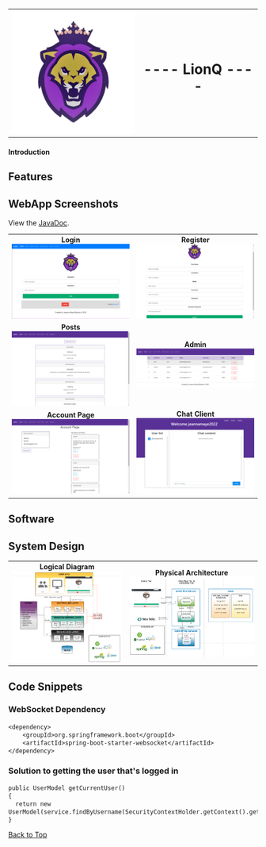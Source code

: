 <table border="0px">
        <td><img width="270" height="250" src="https://github.com/Maye456/LionQ/blob/main/src/main/resources/static/img/lionqlogo.png"/></td>
        <td align="center"><h1>---- LionQ ----</h1></td>
    </tr>
</table>

#### Introduction

       
## Features


## WebApp Screenshots
View the [JavaDoc](https://htmlpreview.github.io/?https://github.com/Maye456/LionQ/blob/main/doc/index.html).
<table>
    <tr>
        <td align="center"><b>Login</b><br/><img src="https://github.com/Maye456/LionQ/blob/main/documents/Images/login.png"/></td>
        <td align="center"><b>Register</b><br/><img src="https://github.com/Maye456/LionQ/blob/main/documents/Images/register.png"/></td>
    </tr>
    <tr>
        <td align="center"><b>Posts</b><br/><img src="https://github.com/Maye456/LionQ/blob/main/documents/Images/posts.png"/></td>
        <td align="center"><b>Admin</b><br/><img src="https://github.com/Maye456/LionQ/blob/main/documents/Images/admin.png"/></td>
    </tr>
    <tr>
        <td align="center"><b>Account Page</b><br/><img src="https://github.com/Maye456/LionQ/blob/main/documents/Images/accountpage.png"/></td>
        <td align="center"><b>Chat Client</b><br/><img src="https://github.com/Maye456/LionQ/blob/main/documents/Images/chat.png"/></td>
    </tr>
</table>

## Software

## System Design
<table>
    <tr>
        <td align="center"><b>Logical Diagram</b><br/><img src="https://github.com/Maye456/LionQ/blob/main/documents/Images/LogicalDiagram.png"/></td>
        <td align="center"><b>Physical Architecture</b><br/><img src="https://github.com/Maye456/LionQ/blob/main/documents/Images/PhysicalDiagram.png"/></td>
    </tr>
</table>

## Code Snippets
### WebSocket Dependency
```
<dependency>
    <groupId>org.springframework.boot</groupId>
    <artifactId>spring-boot-starter-websocket</artifactId>
</dependency>
```

### Solution to getting the user that's logged in
```
public UserModel getCurrentUser()
{
  return new UserModel(service.findByUsername(SecurityContextHolder.getContext().getAuthentication().getName()));
}
```
             
[Back to Top](#introduction)
